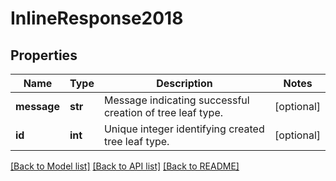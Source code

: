 # InlineResponse2018

## Properties
Name | Type | Description | Notes
------------ | ------------- | ------------- | -------------
**message** | **str** | Message indicating successful creation of tree leaf type. | [optional] 
**id** | **int** | Unique integer identifying created tree leaf type. | [optional] 

[[Back to Model list]](../README.md#documentation-for-models) [[Back to API list]](../README.md#documentation-for-api-endpoints) [[Back to README]](../README.md)

